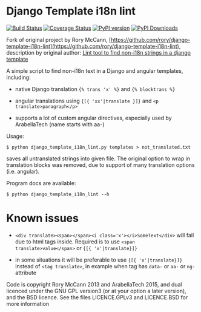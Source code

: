 Django Template i18n lint
=========================

[![Build Status](https://travis-ci.org/ArabellaTech/django-template-i18n-lint.svg?branch=master)](https://travis-ci.org/ArabellaTech/django-template-i18n-lint.svg)
[![Coverage Status](https://coveralls.io/repos/ArabellaTech/django-template-i18n-lint/badge.svg)](https://coveralls.io/r/ArabellaTech/django-template-i18n-lint)
[![PyPI version](https://pypip.in/v/django-template-i18n-lint/badge.png)](https://pypi.python.org/pypi/django-template-i18n-lint)
[![PyPI Downloads](https://pypip.in/d/django-template-i18n-lint/badge.png)](https://pypi.python.org/pypi/django-template-i18n-lint)

Fork of original project by Rory McCann, [https://github.com/rory/django-template-i18n-lint](https://github.com/rory/django-template-i18n-lint), description by original author: [Lint tool to find non-i18n strings in a django template](http://www.technomancy.org/python/django-template-i18n-lint/)

A simple script to find non-i18n text in a Django and angular templates, including:

* native Django translation `{% trans 'x' %}` and `{% blocktrans %}`

* angular translations using `{[{ 'xx'|translate }]}` and `<p translate>paragraph</p>`

* supports a lot of custom angular directives, especially used by ArabellaTech (name starts with aa-)

Usage:

    $ python django_template_i18n_lint.py templates > not_translated.txt

saves all untranslated strings into given file. The original option to wrap in translation blocks was removed, due to 
support of many translation options (i.e. angular).

Program docs are available:

    $ python django_template_i18n_lint --h


Known issues
============

* `<div translate><span></span><i class='x'></i>SomeText</div>` will fail due to html tags inside. Required is to use
 `<span translate>value</span>` or `{[{ 'x'|translate}]}` 

* in some situations it will be preferable to use `{[{ 'x'|translate}]}` instead of `<tag translate>`, in example when tag has `data-` or `aa-` or `ng-` attribute

Code is copyright Rory McCann 2013 and ArabellaTech 2015, and dual licenced under the GNU GPL version3 (or at your option a later version), and the BSD licence. See the files LICENCE.GPLv3 and LICENCE.BSD for more information

